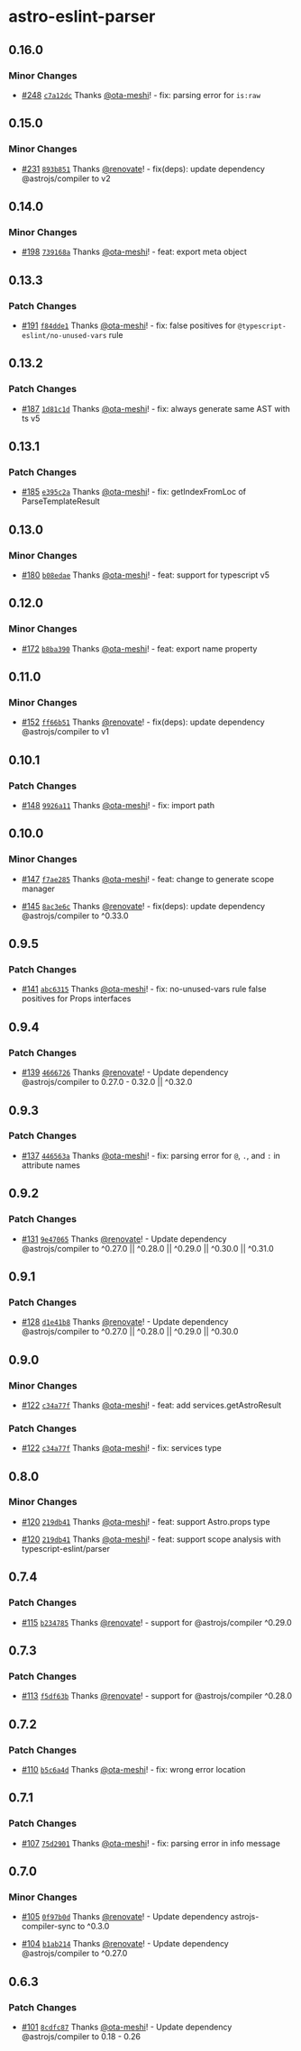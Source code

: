 # astro-eslint-parser

## 0.16.0

### Minor Changes

- [#248](https://github.com/ota-meshi/astro-eslint-parser/pull/248) [`c7a12dc`](https://github.com/ota-meshi/astro-eslint-parser/commit/c7a12dc54bfaf7e0249fd4e2e1750ba935120838) Thanks [@ota-meshi](https://github.com/ota-meshi)! - fix: parsing error for `is:raw`

## 0.15.0

### Minor Changes

- [#231](https://github.com/ota-meshi/astro-eslint-parser/pull/231) [`893b851`](https://github.com/ota-meshi/astro-eslint-parser/commit/893b851c3ac127785a92d7092edf7fcd2a93b3e3) Thanks [@renovate](https://github.com/apps/renovate)! - fix(deps): update dependency @astrojs/compiler to v2

## 0.14.0

### Minor Changes

- [#198](https://github.com/ota-meshi/astro-eslint-parser/pull/198) [`739168a`](https://github.com/ota-meshi/astro-eslint-parser/commit/739168a8462e14d2c6eba20a48a05470eade65a1) Thanks [@ota-meshi](https://github.com/ota-meshi)! - feat: export meta object

## 0.13.3

### Patch Changes

- [#191](https://github.com/ota-meshi/astro-eslint-parser/pull/191) [`f84dde1`](https://github.com/ota-meshi/astro-eslint-parser/commit/f84dde17b30c4e68b2886cb19ff90f1c8b038e88) Thanks [@ota-meshi](https://github.com/ota-meshi)! - fix: false positives for `@typescript-eslint/no-unused-vars` rule

## 0.13.2

### Patch Changes

- [#187](https://github.com/ota-meshi/astro-eslint-parser/pull/187) [`1d81c1d`](https://github.com/ota-meshi/astro-eslint-parser/commit/1d81c1d2925bee0fd72e924bb04b17a4b7a41063) Thanks [@ota-meshi](https://github.com/ota-meshi)! - fix: always generate same AST with ts v5

## 0.13.1

### Patch Changes

- [#185](https://github.com/ota-meshi/astro-eslint-parser/pull/185) [`e395c2a`](https://github.com/ota-meshi/astro-eslint-parser/commit/e395c2a84bc7f73cc9a9f9791ef8a2c85ef734bc) Thanks [@ota-meshi](https://github.com/ota-meshi)! - fix: getIndexFromLoc of ParseTemplateResult

## 0.13.0

### Minor Changes

- [#180](https://github.com/ota-meshi/astro-eslint-parser/pull/180) [`b08edae`](https://github.com/ota-meshi/astro-eslint-parser/commit/b08edae50787cb8725d77ab0c5c703c651d11fe6) Thanks [@ota-meshi](https://github.com/ota-meshi)! - feat: support for typescript v5

## 0.12.0

### Minor Changes

- [#172](https://github.com/ota-meshi/astro-eslint-parser/pull/172) [`b8ba390`](https://github.com/ota-meshi/astro-eslint-parser/commit/b8ba3901bcdf08517526a625f1694b7bc970e5be) Thanks [@ota-meshi](https://github.com/ota-meshi)! - feat: export name property

## 0.11.0

### Minor Changes

- [#152](https://github.com/ota-meshi/astro-eslint-parser/pull/152) [`ff66b51`](https://github.com/ota-meshi/astro-eslint-parser/commit/ff66b519e396e08380f6ba55d0ec1706e57d543b) Thanks [@renovate](https://github.com/apps/renovate)! - fix(deps): update dependency @astrojs/compiler to v1

## 0.10.1

### Patch Changes

- [#148](https://github.com/ota-meshi/astro-eslint-parser/pull/148) [`9926a11`](https://github.com/ota-meshi/astro-eslint-parser/commit/9926a1166100a71617729550ca857d1117fd8d58) Thanks [@ota-meshi](https://github.com/ota-meshi)! - fix: import path

## 0.10.0

### Minor Changes

- [#147](https://github.com/ota-meshi/astro-eslint-parser/pull/147) [`f7ae285`](https://github.com/ota-meshi/astro-eslint-parser/commit/f7ae2859f577721d02d9dba85889cfa81e9d04d1) Thanks [@ota-meshi](https://github.com/ota-meshi)! - feat: change to generate scope manager

- [#145](https://github.com/ota-meshi/astro-eslint-parser/pull/145) [`8ac3e6c`](https://github.com/ota-meshi/astro-eslint-parser/commit/8ac3e6c9259ace8cf5de06c5c0173cd499ac8928) Thanks [@renovate](https://github.com/apps/renovate)! - fix(deps): update dependency @astrojs/compiler to ^0.33.0

## 0.9.5

### Patch Changes

- [#141](https://github.com/ota-meshi/astro-eslint-parser/pull/141) [`abc6315`](https://github.com/ota-meshi/astro-eslint-parser/commit/abc63156672630ccd945d2ec0f73b1e6021959f2) Thanks [@ota-meshi](https://github.com/ota-meshi)! - fix: no-unused-vars rule false positives for Props interfaces

## 0.9.4

### Patch Changes

- [#139](https://github.com/ota-meshi/astro-eslint-parser/pull/139) [`4666726`](https://github.com/ota-meshi/astro-eslint-parser/commit/4666726d93ca860f63ae2cce2cee3599a8821798) Thanks [@renovate](https://github.com/apps/renovate)! - Update dependency @astrojs/compiler to 0.27.0 - 0.32.0 || ^0.32.0

## 0.9.3

### Patch Changes

- [#137](https://github.com/ota-meshi/astro-eslint-parser/pull/137) [`446563a`](https://github.com/ota-meshi/astro-eslint-parser/commit/446563a9825a9af1c8b99b1a6f497b35de2bcc1a) Thanks [@ota-meshi](https://github.com/ota-meshi)! - fix: parsing error for `@`, `.`, and `:` in attribute names

## 0.9.2

### Patch Changes

- [#131](https://github.com/ota-meshi/astro-eslint-parser/pull/131) [`9e47065`](https://github.com/ota-meshi/astro-eslint-parser/commit/9e470655124da94285128e06559bc391fe0a3e48) Thanks [@renovate](https://github.com/apps/renovate)! - Update dependency @astrojs/compiler to ^0.27.0 || ^0.28.0 || ^0.29.0 || ^0.30.0 || ^0.31.0

## 0.9.1

### Patch Changes

- [#128](https://github.com/ota-meshi/astro-eslint-parser/pull/128) [`d1e41b8`](https://github.com/ota-meshi/astro-eslint-parser/commit/d1e41b896ac7fa59ac47c00e0cf7b42ff31481d0) Thanks [@renovate](https://github.com/apps/renovate)! - Update dependency @astrojs/compiler to ^0.27.0 || ^0.28.0 || ^0.29.0 || ^0.30.0

## 0.9.0

### Minor Changes

- [#122](https://github.com/ota-meshi/astro-eslint-parser/pull/122) [`c34a77f`](https://github.com/ota-meshi/astro-eslint-parser/commit/c34a77fddbae25a0072aa66a4472ac19e998b084) Thanks [@ota-meshi](https://github.com/ota-meshi)! - feat: add services.getAstroResult

### Patch Changes

- [#122](https://github.com/ota-meshi/astro-eslint-parser/pull/122) [`c34a77f`](https://github.com/ota-meshi/astro-eslint-parser/commit/c34a77fddbae25a0072aa66a4472ac19e998b084) Thanks [@ota-meshi](https://github.com/ota-meshi)! - fix: services type

## 0.8.0

### Minor Changes

- [#120](https://github.com/ota-meshi/astro-eslint-parser/pull/120) [`219db41`](https://github.com/ota-meshi/astro-eslint-parser/commit/219db413f9f08c95dfbd7d25372118558b2180d1) Thanks [@ota-meshi](https://github.com/ota-meshi)! - feat: support Astro.props type

- [#120](https://github.com/ota-meshi/astro-eslint-parser/pull/120) [`219db41`](https://github.com/ota-meshi/astro-eslint-parser/commit/219db413f9f08c95dfbd7d25372118558b2180d1) Thanks [@ota-meshi](https://github.com/ota-meshi)! - feat: support scope analysis with typescript-eslint/parser

## 0.7.4

### Patch Changes

- [#115](https://github.com/ota-meshi/astro-eslint-parser/pull/115) [`b234785`](https://github.com/ota-meshi/astro-eslint-parser/commit/b23478581362016b50efe695c6e7366023a1c1f6) Thanks [@renovate](https://github.com/apps/renovate)! - support for @astrojs/compiler ^0.29.0

## 0.7.3

### Patch Changes

- [#113](https://github.com/ota-meshi/astro-eslint-parser/pull/113) [`f5df63b`](https://github.com/ota-meshi/astro-eslint-parser/commit/f5df63b3e1d3d1a0ff55a3c43893058aa8ce1a14) Thanks [@renovate](https://github.com/apps/renovate)! - support for @astrojs/compiler ^0.28.0

## 0.7.2

### Patch Changes

- [#110](https://github.com/ota-meshi/astro-eslint-parser/pull/110) [`b5c6a4d`](https://github.com/ota-meshi/astro-eslint-parser/commit/b5c6a4d212c485b6fa5b738953b2b93b9a61fdc4) Thanks [@ota-meshi](https://github.com/ota-meshi)! - fix: wrong error location

## 0.7.1

### Patch Changes

- [#107](https://github.com/ota-meshi/astro-eslint-parser/pull/107) [`75d2901`](https://github.com/ota-meshi/astro-eslint-parser/commit/75d2901574e5d472d8d84f8c61bd393d7b61cddb) Thanks [@ota-meshi](https://github.com/ota-meshi)! - fix: parsing error in info message

## 0.7.0

### Minor Changes

- [#105](https://github.com/ota-meshi/astro-eslint-parser/pull/105) [`0f97b0d`](https://github.com/ota-meshi/astro-eslint-parser/commit/0f97b0d45cac886989217bb6907780fc5fd171f0) Thanks [@renovate](https://github.com/apps/renovate)! - Update dependency astrojs-compiler-sync to ^0.3.0

- [#104](https://github.com/ota-meshi/astro-eslint-parser/pull/104) [`b1ab214`](https://github.com/ota-meshi/astro-eslint-parser/commit/b1ab2142c7a3a0aee97858eb4b7af85a7a192798) Thanks [@renovate](https://github.com/apps/renovate)! - Update dependency @astrojs/compiler to ^0.27.0

## 0.6.3

### Patch Changes

- [#101](https://github.com/ota-meshi/astro-eslint-parser/pull/101) [`8cdfc87`](https://github.com/ota-meshi/astro-eslint-parser/commit/8cdfc87cc012dfe132db8f2c039a716126de0f68) Thanks [@ota-meshi](https://github.com/ota-meshi)! - Update dependency @astrojs/compiler to 0.18 - 0.26
